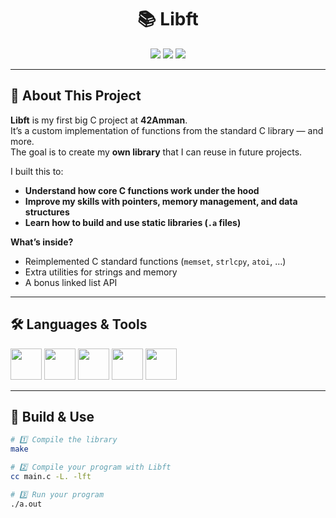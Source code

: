 <h1 align="center"> 📚 Libft </h1>

<p align="center">
  <img src="https://img.shields.io/badge/42-Project-blue" />
  <img src="https://img.shields.io/badge/Language-C-green" />
  <img src="https://img.shields.io/badge/Status-Completed-success" />
</p>

---

## 👋 About This Project
**Libft** is my first big C project at **42Amman**.  
It’s a custom implementation of functions from the standard C library — and more.  
The goal is to create my **own library** that I can reuse in future projects.

I built this to:
- **Understand how core C functions work under the hood**
- **Improve my skills with pointers, memory management, and data structures**
- **Learn how to build and use static libraries (`.a` files)**

**What’s inside?**
- Reimplemented C standard functions (`memset`, `strlcpy`, `atoi`, …)
- Extra utilities for strings and memory
- A bonus linked list API
---

## 🛠 Languages & Tools
<p>
  <img src="https://cdn.jsdelivr.net/gh/devicons/devicon/icons/c/c-original.svg" width="50"/>
  <img src="https://cdn.jsdelivr.net/gh/devicons/devicon/icons/bash/bash-original.svg" width="50"/>
  <img src="https://cdn.jsdelivr.net/gh/devicons/devicon/icons/vscode/vscode-original.svg" width="50"/>
  <img src="https://cdn.jsdelivr.net/gh/devicons/devicon/icons/git/git-original.svg" width="50"/>
  <img src="https://cdn.jsdelivr.net/gh/devicons/devicon/icons/linux/linux-original.svg" width="50"/>
</p>

---

## 🚀 Build & Use
```bash
# 1️⃣ Compile the library
make

# 2️⃣ Compile your program with Libft
cc main.c -L. -lft

# 3️⃣ Run your program
./a.out
